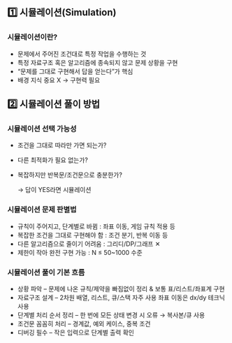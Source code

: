 ## 1️⃣ 시뮬레이션(Simulation)

### 시뮬레이션이란?

- 문제에서 주어진 조건대로 특정 작업을 수행하는 것
- 특정 자료구조 혹은 알고리즘에 종속되지 않고 문제 상황을 구현
- “문제를 그대로 구현해서 답을 얻는다”가 핵심
- 배경 지식 중요 X → 구현력 필요

## 2️⃣ 시뮬레이션 풀이 방법

### 시뮬레이션 선택 가능성

- 조건을 그대로 따라만 가면 되는가?
- 다른 최적화가 필요 없는가?
- 복잡하지만 반복문/조건문으로 충분한가?
    
    → 답이 YES라면 시뮬레이션
    

### **시뮬레이션 문제 판별법**

- 규칙이 주어지고, 단계별로 바뀜 : 좌표 이동, 게임 규칙 적용 등
- 복잡한 조건을 그대로 구현해야 함 : 조건 분기, 반복 이동 등
- 다른 알고리즘으로 줄이기 어려움 : 그리디/DP/그래프 ✕
- 제한이 작아 완전 구현 가능 : N ≤ 50~1000 수준

### **시뮬레이션 풀이 기본 흐름**

- 상황 파악 – 문제에 나온 규칙/제약을 빠짐없이 정리 & 보통 표/리스트/좌표계 구현
- 자료구조 설계 – 2차원 배열, 리스트, 큐/스택 자주 사용
좌표 이동은 dx/dy 테크닉 사용
- 단계별 처리 순서 정리 – 한 번에 모든 상태 변경 시 오류 → 복사본/큐 사용
- 조건문 꼼꼼히 처리 – 경계값, 예외 케이스, 중복 조건
- 디버깅 필수 – 작은 입력으로 단계별 출력 확인